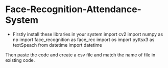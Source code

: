 # Face-Recognition-Attendance-System

- Firstly install these libraries in your system
import cv2
import numpy as np
import face_recognition as face_rec
import os
import pyttsx3 as textSpeach
from datetime import  datetime

Then paste the code and create a csv file and match the name of file in existing code.
